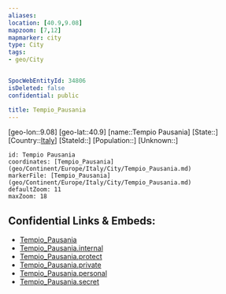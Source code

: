 ```yaml
---
aliases: 
location: [40.9,9.08]
mapzoom: [7,12] 
mapmarker: city 
type: City
tags:
- geo/City


SpocWebEntityId: 34806
isDeleted: false
confidential: public

title: Tempio_Pausania
---
```

[geo-lon::9.08]
[geo-lat::40.9]
[name::Tempio Pausania]
[State::]
[Country::[Italy](geo/Continent/Europe/Italy.md)]
[StateId::]
[Population::]
[Unknown::]


```leaflet
id: Tempio Pausania
coordinates: [Tempio_Pausania](geo/Continent/Europe/Italy/City/Tempio_Pausania.md)
markerFile: [Tempio_Pausania](geo/Continent/Europe/Italy/City/Tempio_Pausania.md)
defaultZoom: 11 
maxZoom: 18
```


## Confidential Links & Embeds: 
- [Tempio_Pausania](../../../../../../_public/geo/Continent/Europe/Italy/City/Tempio_Pausania.md) 
- [Tempio_Pausania.internal](../../../../../../_internal/geo/Continent/Europe/Italy/City/Tempio_Pausania.internal.md) 
- [Tempio_Pausania.protect](../../../../../../_protect/geo/Continent/Europe/Italy/City/Tempio_Pausania.protect.md) 
- [Tempio_Pausania.private](../../../../../../_private/geo/Continent/Europe/Italy/City/Tempio_Pausania.private.md) 
- [Tempio_Pausania.personal](../../../../../../_personal/geo/Continent/Europe/Italy/City/Tempio_Pausania.personal.md) 
- [Tempio_Pausania.secret](../../../../../../_secret/geo/Continent/Europe/Italy/City/Tempio_Pausania.secret.md) 
